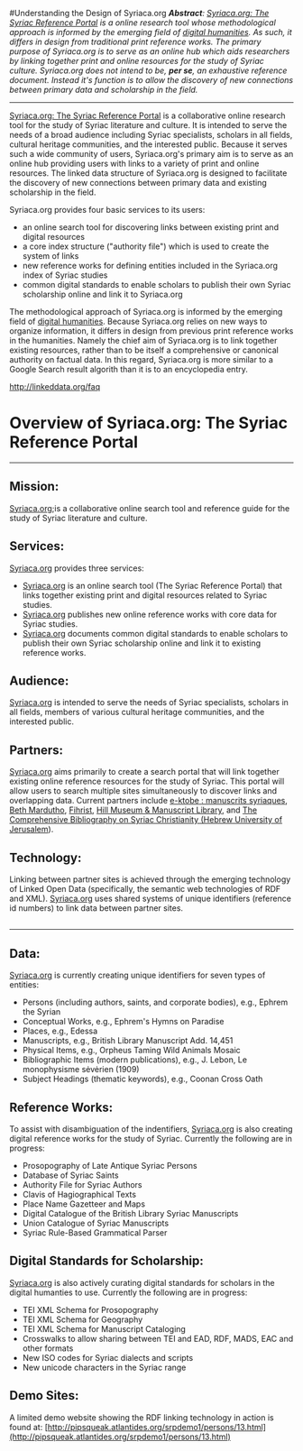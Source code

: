 #Understanding the Design of Syriaca.org 
***Abstract**: [Syriaca.org: The Syriac Reference Portal](http://http://syriaca.org) is a online research tool whose methodological approach is informed by the emerging field of [digital humanities](http://digitalhumanities.org:8080/dhq/vol/3/1/index.html). As such, it differs in design from traditional print reference works. The primary purpose of Syriaca.org is to serve as an online hub which aids researchers by linking together print and online resources for the study of Syriac culture. Syriaca.org does not intend to be, **per se**, an exhaustive reference document. Instead it's function is to allow the discovery of new connections between primary data and scholarship in the field.*

----

[Syriaca.org: The Syriac Reference Portal](http://http://syriaca.org) is a collaborative online research tool for the study of Syriac literature and culture. It is intended to serve the needs of a broad audience including Syriac specialists, scholars in all fields, cultural heritage communities, and the interested public. Because it serves such a wide community of users, Syriaca.org's primary aim is to serve as an online hub providing users with links to a variety of print and online resources. The linked data structure of Syriaca.org is designed to facilitate the discovery of new connections between primary data and existing scholarship in the field.

Syriaca.org provides four basic services to its users:

* an online search tool for discovering links between existing print and digital resources
* a core index structure ("authority file") which is used to create the system of links
* new reference works for defining entities included in the Syriaca.org index of Syriac studies
* common digital standards to enable scholars to publish their own Syriac scholarship online and link it to Syriaca.org

The methodological approach of Syriaca.org is informed by the emerging field of [digital humanities](http://digitalhumanities.org:8080/dhq/vol/3/1/index.html). Because Syriaca.org relies on new ways to organize information, it differs in design from previous print reference works in the humanities. Namely the chief aim of Syriaca.org is to link together existing resources, rather than to be itself a comprehensive or canonical authority on factual data. In this regard, Syriaca.org is more similar to a Google Search result algorith than it is to an encyclopedia entry. 


http://linkeddata.org/faq

# Overview of Syriaca.org: The Syriac Reference Portal

* * *

## Mission:

[Syriaca.org](http://syriaca.org);is a collaborative online search tool and reference guide for the study of Syriac literature and culture.

## Services:

[Syriaca.org](http://syriaca.org) provides three services:

  * [Syriaca.org](http://syriaca.org) is an online search tool (The Syriac Reference Portal) that links together existing print and digital resources related to Syriac studies.
  * [Syriaca.org](http://syriaca.org) publishes new online reference works with core data for Syriac studies.
  * [Syriaca.org](http://syriaca.org) documents common digital standards to enable scholars to publish their own Syriac scholarship online and link it to existing reference works.

## Audience:

[Syriaca.org](http://syriaca.org) is intended to serve the needs of Syriac specialists, scholars in all fields, members of various cultural heritage communities, and the interested public.

## Partners:

[Syriaca.org](http://syriaca.org) aims primarily to create a search portal that will link together existing online reference resources for the study of Syriac. This portal will allow users to search multiple sites simultaneously to discover links and overlapping data. Current partners include [e-ktobe](http://www.mss-syriaques.org/)[ ](http://www.mss-syriaques.org/)[: manuscrits syriaques](http://www.mss-syriaques.org/), [Beth Mardutho](http://www.bethmardutho.org), [Fihrist](http://www.fihrist.org.uk/), [Hill Museum & Manuscript Library](http://www.hmml.org/), and [The Comprehensive Bibliography on Syriac Christianity (Hebrew University of Jerusalem](http://csc.org.il/db/db.aspx?db=SB)).

## Technology:

Linking between partner sites is achieved through the emerging technology of Linked Open Data (specifically, the semantic web technologies of RDF and XML).  [Syriaca.org](http://syriaca.org) uses shared systems of unique identifiers (reference id numbers) to link data between partner sites. 

## 

* * *

## 

## Data:

[Syriaca.org](http://syriaca.org) is currently creating unique identifiers for seven types of entities: 

  * Persons (including authors, saints, and corporate bodies), e.g., Ephrem the Syrian
  * Conceptual Works, e.g., Ephrem's Hymns on Paradise
  * Places, e.g., Edessa
  * Manuscripts, e.g., British Library Manuscript Add. 14,451
  * Physical Items, e.g., Orpheus Taming Wild Animals Mosaic
  * Bibliographic Items (modern publications), e.g., J. Lebon, Le monophysisme sėvėrien (1909)
  * Subject Headings (thematic keywords), e.g., Coonan Cross Oath

## Reference Works:

To assist with disambiguation of the indentifiers, [Syriaca.org](http://syriaca.org) is also creating digital reference works for the study of Syriac. Currently the following are in progress:

  * Prosopography of Late Antique Syriac Persons
  * Database of Syriac Saints
  * Authority File for Syriac Authors
  * Clavis of Hagiographical Texts
  * Place Name Gazetteer and Maps
  * Digital Catalogue of the British Library Syriac Manuscripts
  * Union Catalogue of Syriac Manuscripts
  * Syriac Rule-Based Grammatical Parser

## Digital Standards for Scholarship:

[Syriaca.org](http://syriaca.org) is also actively curating digital standards for scholars in the digital humanties to use. Currently the following are in progress:

  * TEI XML Schema for Prosopography
  * TEI XML Schema for Geography
  * TEI XML Schema for Manuscript Cataloging
  * Crosswalks to allow sharing between TEI and EAD, RDF, MADS, EAC and other formats
  * New ISO codes for Syriac dialects and scripts
  * New unicode characters in the Syriac range

## Demo Sites:

A limited demo website showing the RDF linking technology in action is found at: [http://pipsqueak.atlantides.org/srpdemo1/persons/13.html](http://pipsqueak.atlantides.org/srpdemo1/persons/13.html)
